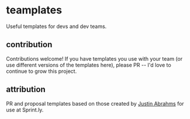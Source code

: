 # teamplates
Useful templates for devs and dev teams.

## contribution
Contributions welcome! If you have templates you use with your team (or use different versions of the templates here), please PR -- I'd love to continue to grow this project.

## attribution
PR and proposal templates based on those created by [Justin Abrahms](https://github.com/justinabrahms) for use at Sprint.ly.